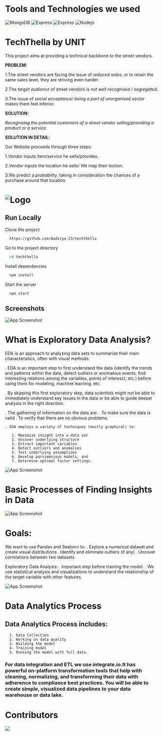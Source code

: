 # Tools and Technologies we used
<p>
    <img alt="MongoDB" src="https://img.shields.io/badge/-MongoDB-13aa52?style=flat-square&logo=mongodb&logoColor=white"/>
  <img alt="Express" src="https://img.shields.io/badge/-Express-success?style=flat-square&logo=express&logoColor=white"/>
  <img alt="Express" src="https://img.shields.io/badge/-React-blue?style=flat-square&logo=react&logoColor=white"/>
  <img alt="Nodejs" src="https://img.shields.io/badge/-Nodejs-43853d?style=flat-square&logo=Node.js&logoColor=white"/>
</p>



# TechThella by UNIT


This project aims at providing a technical backbone to the street vendors.

**PROBLEM:**

1.The street vendors are facing the issue of *reduced sales*; or to retain the same sales level, they are striving even harder.

2.The *target audience* of street vendors is *not well recognised / segregated*.

3.The issue of *social acceptance/ being a part of unorganised sector* makes them feel inferior.

**SOLUTION:**

*Recognising the potential customers of a street vendor selling/providing a product or a service.*


**SOLUTION IN DETAIL:**

Our Website proceeds through three steps:

1.*Vendor* inputs item/service he sells/provides.

2.*Vendor* inputs the location he sells/ We map their loction.

3.We predict a *probability*, taking in consideration the chances of a purchase around that location.


# ![Logo](https://github.com/Aaditya-23/techthella/blob/master/src/Assets/Images/logo.jpeg)


## Run Locally

Clone the project

```bash
  https://github.com/Aaditya-23/techthella
```

Go to the project directory

```bash
  cd techthella
```

Install dependencies

```bash
  npm install
```

Start the server

```bash
  npm start
```


## Screenshots
![App Screenshot](https://github.com/Aaditya-23/techthella/blob/master/src/Assets/Images/WhatsApp%20Image%202022-05-29%20at%2010.30.30%20AM.jpeg)


# What is Exploratory Data Analysis?

EDA is an approach to analyzing data sets to summarize their main characteristics, often with visual methods.


   . EDA is an important step to first understand the data (identify the trends and patterns within the data, detect outliers or anomalous events, find interesting          relations among the variables, points of interesct, etc.) before using them for modeling, machine learning, etc.
   
   . By skipping this first exploratory step, data scientists might not be able to immediately understand key issues in the data or be able to guide deeper analysis in      the right direction.
    
   . The gathering of information on the data are:
         . To make sure the data is valid
         . To verify that there are no obvious problems.

    
    . EDA employs a variety of techniques (mostly graphical) to:

       1. Maximize insight into a data set
       2. Uncover underlying structure
       3. Extract important variables
       4. Detect outliers and anomalies
       5. Test underlying assumptions
       6. Develop parsimonious models, and
       7. Determine optimal factor settings.
       
![App Screenshot](https://github.com/Aaditya-23/techthella/blob/master/src/Assets/Images/data.jpg)

# Basic Processes of Finding Insights in Data

![App Screenshot](https://github.com/Aaditya-23/techthella/blob/master/src/Assets/Images/tech.png)

# Goals:

   We want to use Pandas and Seaborn to:
     . Explore a numerical dataset and create visual distributions
     . Identify and eliminate outliers (if any)
     . Uncover correlations between two datasets


   Exploratory Data Analysis:
    . Important step before training the model.
    . We use statistical analysis and visualizations to understand the relationship of the target variable with other features.


![App Screenshot](https://github.com/Aaditya-23/techthella/blob/master/src/Assets/Images/tech2.png)

# Data Analytics Process

## Data Analytics Process includes:
	  1. Data Collection
      2. Working on data quality
      3. Building the model
      4. Training model
      5. Running the model with full data.

### For data integration and ETL we use integrate.io.It has powerful on-platform transformation tools that help with cleaning, normalizing, and transforming their data with adherence to compliance best practices. You will be able to create simple, visualized data pipelines to your data warehouse or data lake.

# Contributors

<a href="https://github.com/Aaditya-23/techthella/graphs/contributors">
  <img src="https://contrib.rocks/image?repo=Aaditya-23/techthella" />
</a>

